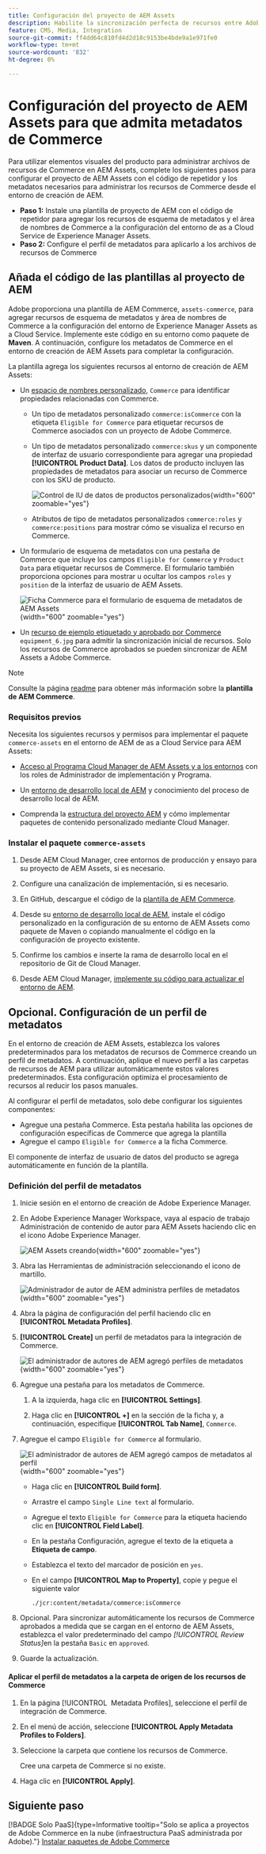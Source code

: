 ```yaml
---
title: Configuración del proyecto de AEM Assets
description: Habilite la sincronización perfecta de recursos entre Adobe Commerce y los AEM Assets mediante la adición de los metadatos necesarios para la integración de elementos visuales del producto.
feature: CMS, Media, Integration
source-git-commit: ff4dd64c810fd4d2d18c9153be4bde9a1e971fe0
workflow-type: tm+mt
source-wordcount: '832'
ht-degree: 0%

---
```



# Configuración del proyecto de AEM Assets para que admita metadatos de Commerce

Para utilizar elementos visuales del producto para administrar archivos de recursos de Commerce en AEM Assets, complete los siguientes pasos para configurar el proyecto de AEM Assets con el código de repetidor y los metadatos necesarios para administrar los recursos de Commerce desde el entorno de creación de AEM.

* **Paso 1:** Instale una plantilla de proyecto de AEM con el código de repetidor para agregar los recursos de esquema de metadatos y el área de nombres de Commerce a la configuración del entorno de as a Cloud Service de Experience Manager Assets.
* **Paso 2:** Configure el perfil de metadatos para aplicarlo a los archivos de recursos de Commerce

## Añada el código de las plantillas al proyecto de AEM

Adobe proporciona una plantilla de AEM Commerce, `assets-commerce`, para agregar recursos de esquema de metadatos y área de nombres de Commerce a la configuración del entorno de Experience Manager Assets as a Cloud Service. Implemente este código en su entorno como paquete de **Maven**. A continuación, configure los metadatos de Commerce en el entorno de creación de AEM Assets para completar la configuración.

La plantilla agrega los siguientes recursos al entorno de creación de AEM Assets:

* Un [espacio de nombres personalizado](https://github.com/ankumalh/assets-commerce/blob/main/ui.config/jcr_root/apps/commerce/config/org.apache.sling.jcr.repoinit.RepositoryInitializer~commerce-namespaces.cfg.json), `Commerce` para identificar propiedades relacionadas con Commerce.

   * Un tipo de metadatos personalizado `commerce:isCommerce` con la etiqueta `Eligible for Commerce` para etiquetar recursos de Commerce asociados con un proyecto de Adobe Commerce.

   * Un tipo de metadatos personalizado `commerce:skus` y un componente de interfaz de usuario correspondiente para agregar una propiedad **[!UICONTROL Product Data]**. Los datos de producto incluyen las propiedades de metadatos para asociar un recurso de Commerce con los SKU de producto.

     ![Control de IU de datos de productos personalizados](../assets/aem-commerce-sku-metadata-fields-from-template.png){width="600" zoomable="yes"}

   * Atributos de tipo de metadatos personalizados `commerce:roles` y `commerce:positions` para mostrar cómo se visualiza el recurso en Commerce.

* Un formulario de esquema de metadatos con una pestaña de Commerce que incluye los campos `Eligible for Commerce` y `Product Data` para etiquetar recursos de Commerce. El formulario también proporciona opciones para mostrar u ocultar los campos `roles` y `position` de la interfaz de usuario de AEM Assets.

  ![Ficha Commerce para el formulario de esquema de metadatos de AEM Assets](../assets/assets-configure-metadata-schema-form-editor.png){width="600" zoomable="yes"}

* Un [recurso de ejemplo etiquetado y aprobado por Commerce](https://github.com/ankumalh/assets-commerce/blob/main/ui.content/src/main/content/jcr_root/content/dam/wknd/en/activities/hiking/equipment_6.jpg/.content.xml) `equipment_6.jpg` para admitir la sincronización inicial de recursos. Solo los recursos de Commerce aprobados se pueden sincronizar de AEM Assets a Adobe Commerce.

>[!NOTE]
>
> Consulte la página [readme](https://github.com/ankumalh/assets-commerce) para obtener más información sobre la **plantilla de AEM Commerce**.

### Requisitos previos

Necesita los siguientes recursos y permisos para implementar el paquete `commerce-assets` en el entorno de AEM de as a Cloud Service para AEM Assets:

* [Acceso al Programa Cloud Manager de AEM Assets y a los entornos](https://experienceleague.adobe.com/en/docs/experience-manager-cloud-service/content/onboarding/journey/cloud-manager#access-sysadmin-bo) con los roles de Administrador de implementación y Programa.

* Un [entorno de desarrollo local de AEM](https://experienceleague.adobe.com/en/docs/experience-manager-learn/cloud-service/local-development-environment-set-up/overview) y conocimiento del proceso de desarrollo local de AEM.

* Comprenda la [estructura del proyecto AEM](https://experienceleague.adobe.com/es/docs/experience-manager-cloud-service/content/implementing/developing/aem-project-content-package-structure) y cómo implementar paquetes de contenido personalizado mediante Cloud Manager.

### Instalar el paquete `commerce-assets`

1. Desde AEM Cloud Manager, cree entornos de producción y ensayo para su proyecto de AEM Assets, si es necesario.

1. Configure una canalización de implementación, si es necesario.

1. En GitHub, descargue el código de la [plantilla de AEM Commerce](https://github.com/ankumalh/assets-commerce).

1. Desde su [entorno de desarrollo local de AEM](https://experienceleague.adobe.com/en/docs/experience-manager-learn/cloud-service/local-development-environment-set-up/overview), instale el código personalizado en la configuración de su entorno de AEM Assets como paquete de Maven o copiando manualmente el código en la configuración de proyecto existente.

1. Confirme los cambios e inserte la rama de desarrollo local en el repositorio de Git de Cloud Manager.

1. Desde AEM Cloud Manager, [implemente su código para actualizar el entorno de AEM](https://experienceleague.adobe.com/en/docs/experience-manager-cloud-service/content/implementing/using-cloud-manager/deploy-code#deploying-code-with-cloud-manager).

## Opcional. Configuración de un perfil de metadatos

En el entorno de creación de AEM Assets, establezca los valores predeterminados para los metadatos de recursos de Commerce creando un perfil de metadatos. A continuación, aplique el nuevo perfil a las carpetas de recursos de AEM para utilizar automáticamente estos valores predeterminados. Esta configuración optimiza el procesamiento de recursos al reducir los pasos manuales.

Al configurar el perfil de metadatos, solo debe configurar los siguientes componentes:

* Agregue una pestaña Commerce. Esta pestaña habilita las opciones de configuración específicas de Commerce que agrega la plantilla
* Agregue el campo `Eligible for Commerce` a la ficha Commerce.

El componente de interfaz de usuario de datos del producto se agrega automáticamente en función de la plantilla.

### Definición del perfil de metadatos

1. Inicie sesión en el entorno de creación de Adobe Experience Manager.

1. En Adobe Experience Manager Workspace, vaya al espacio de trabajo Administración de contenido de autor para AEM Assets haciendo clic en el icono Adobe Experience Manager.

   ![AEM Assets creando](../assets/aem-assets-authoring.png){width="600" zoomable="yes"}

1. Abra las Herramientas de administración seleccionando el icono de martillo.

   ![Administrador de autor de AEM administra perfiles de metadatos](../assets/aem-manage-metadata-profiles.png){width="600" zoomable="yes"}

1. Abra la página de configuración del perfil haciendo clic en **[!UICONTROL Metadata Profiles]**.

1. **[!UICONTROL Create]** un perfil de metadatos para la integración de Commerce.

   ![El administrador de autores de AEM agregó perfiles de metadatos](../assets/aem-create-metadata-profile.png){width="600" zoomable="yes"}

1. Agregue una pestaña para los metadatos de Commerce.

   1. A la izquierda, haga clic en **[!UICONTROL Settings]**.

   1. Haga clic en **[!UICONTROL +]** en la sección de la ficha y, a continuación, especifique **[!UICONTROL Tab Name]**, `Commerce`.

1. Agregue el campo `Eligible for Commerce` al formulario.

   ![El administrador de autores de AEM agregó campos de metadatos al perfil](../assets/aem-edit-metadata-profile-fields.png){width="600" zoomable="yes"}

   * Haga clic en **[!UICONTROL Build form]**.

   * Arrastre el campo `Single Line text` al formulario.

   * Agregue el texto `Eligible for Commerce` para la etiqueta haciendo clic en **[!UICONTROL Field Label]**.

   * En la pestaña Configuración, agregue el texto de la etiqueta a **Etiqueta de campo**.

   * Establezca el texto del marcador de posición en `yes`.

   * En el campo **[!UICONTROL Map to Property]**, copie y pegue el siguiente valor

     ```terminal
     ./jcr:content/metadata/commerce:isCommerce
     ```

1. Opcional. Para sincronizar automáticamente los recursos de Commerce aprobados a medida que se cargan en el entorno de AEM Assets, establezca el valor predeterminado del campo _[!UICONTROL Review Status]_&#x200B;en la pestaña `Basic` en `approved`.

1. Guarde la actualización.

#### Aplicar el perfil de metadatos a la carpeta de origen de los recursos de Commerce

1. En la página [!UICONTROL &#x200B; Metadata Profiles], seleccione el perfil de integración de Commerce.

1. En el menú de acción, seleccione **[!UICONTROL Apply Metadata Profiles to Folders]**.

1. Seleccione la carpeta que contiene los recursos de Commerce.

   Cree una carpeta de Commerce si no existe.

1. Haga clic en **[!UICONTROL Apply]**.

## Siguiente paso

[!BADGE Solo PaaS]{type=Informative tooltip="Solo se aplica a proyectos de Adobe Commerce en la nube (infraestructura PaaS administrada por Adobe)."} [Instalar paquetes de Adobe Commerce](configure-commerce.md)
